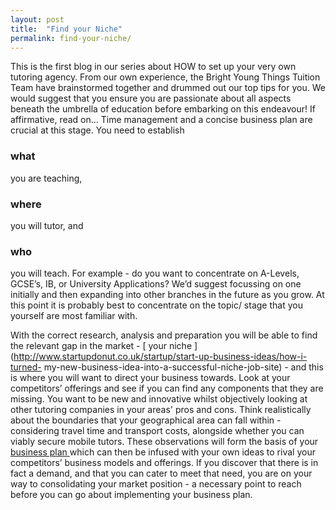 ```yaml
---
layout: post
title:  "Find your Niche"
permalink: find-your-niche/
---
```

This is the first blog in our series about HOW to set up your very own
tutoring agency. From our own experience, the Bright Young Things Tuition Team
have brainstormed together and drummed out our top tips for you. We would
suggest that you ensure you are passionate about all aspects beneath the
umbrella of education before embarking on this endeavour! If affirmative, read
on... Time management and a concise business plan are crucial at this stage.
You need to establish 

### what

you are teaching, 

### where

you will tutor,
and 

### who

you will teach. For example - do you want to concentrate on
A-Levels, GCSE’s, IB, or University Applications? We’d suggest focussing on
one initially and then expanding into other branches in the future as you
grow. At this point it is probably best to concentrate on the topic/ stage
that you yourself are most familiar with.

With the correct research, analysis and preparation you will be able to find
the relevant gap in the market - [ your niche
](http://www.startupdonut.co.uk/startup/start-up-business-ideas/how-i-turned-
my-new-business-idea-into-a-successful-niche-job-site) \- and this is where
you will want to direct your business towards. Look at your competitors’
offerings and see if you can find any components that they are missing. You
want to be new and innovative whilst objectively looking at other tutoring
companies in your areas' pros and cons. Think realistically about the
boundaries that your geographical area can fall within - considering travel
time and transport costs, alongside whether you can viably secure mobile
tutors. These observations will form the basis of your [ business plan
](https://www.gov.uk/write-business-plan) which can then be infused with your
own ideas to rival your competitors’ business models and offerings. If you
discover that there is in fact a demand, and that you can cater to meet that
need, you are on your way to consolidating your market position - a necessary
point to reach before you can go about implementing your business plan.
